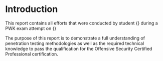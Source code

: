 # Introduction

This report contains all efforts that were conducted by student {} during a PWK exam attempt on {}

The purpose of this report is to demonstrate a full understanding of penetration testing methodologies as well as the required technical knowledge to pass the qualification for the Offensive Security Certified Professional certification.


